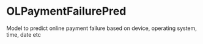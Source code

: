 # OLPaymentFailurePred
Model to predict online payment failure based on device, operating system, time, date etc
